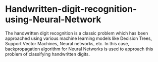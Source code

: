 # Handwritten-digit-recognition-using-Neural-Network

The handwritten digit recognition is a classic problem which has been approached
using various machine learning models like Decision Trees, Support Vector
Machines, Neural networks, etc. In this case,  backpropagation algorithm for Neural
Networks is used to approach this problem of classifying handwritten digits.
